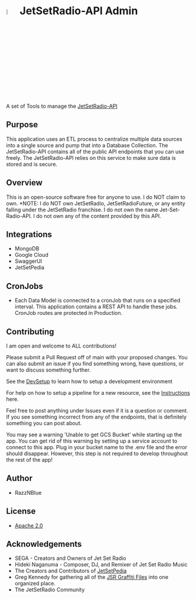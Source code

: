 # <img src="https://media-library-swgu.netlify.app/images/jsr-logo.png" width=6% />  JetSetRadio-API Admin

A set of Tools to manage the [JetSetRadio-API](https://github.com/Jet-Set-Radio-API/JetSetRadio-API)

## Purpose
This application uses an ETL process to centralize multiple data sources into a single source and pump that into a Database Collection. The JetSetRadio-API contains all of the public API endpoints that you can use freely. The JetSetRadio-API relies on this service to make sure data is stored and is secure.


## Overview
This is an open-source software free for anyone to use. I do NOT claim to own.
 *NOTE: I do NOT own JetSetRadio, JetSetRadioFuture, or any entity falling under the JetSetRadio franchise. I do not own the name Jet-Set-Radio-API. I do not own any of the content provided by this API.


## Integrations
 - MongoDB
 - Google Cloud
 - SwaggerUI
 - JetSetPedia
 
## CronJobs
 - Each Data Model is connected to a cronJob that runs on a specified interval. This application contains a REST API to handle these jobs. CronJob routes are protected in Production.


## Contributing
I am open and welcome to ALL contributions!

Please submit a Pull Request off of main with your proposed changes. 
You can also submit an issue if you find something wrong, have questions, or want to discuss something further.

See the [DevSetup](./src/docs/DevSetup.md) to learn how to setup a development environment

For help on how to setup a pipeline for a new resource, see the [Instructions](./src/docs/Resource.md) here.

Feel free to post anything under Issues even if it is a question or comment. If you see something incorrect from any of the endpoints, that is definitely something you can post about.

You may see a warning 'Unable to get GCS Bucket' while starting up the app. You can get rid of this warning by setting up a service account to connect to this app. Plug in your bucket name to the .env file and the error should disappear. However, this step is not required to develop throughout the rest of the app!


## Author
 - RazzNBlue


## License
 - [Apache 2.0](/LICENSE)


## Acknowledgements
 - SEGA - Creators and Owners of Jet Set Radio
 - Hideki Naganuma - Composer, DJ, and Remixer of Jet Set Radio Music
 - The Creators and Contributors of [JetSetPedia](https://jetsetradio.fandom.com/wiki/Main_Page)
 - Greg Kennedy for gathering all of the [JSR Graffiti Files](https://greg-kennedy.com/jsr/) into one organized place.
 - The JetSetRadio Community
